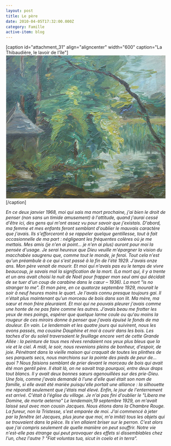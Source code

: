 ```yaml
---
layout: post
title: Le père
date: 2010-04-05T17:32:00.000Z
category: Famille
active-item: blog
---
```


[caption id="attachment_31" align="aligncenter" width="600" caption="La Thibaudière, le lavoir de l&#39;île"]<a href="/photos/wordpress/LaThibaudiere1.jpg"><img class="size-full wp-image-31" title="LaThibaudiere" src="/photos/wordpress/LaThibaudiere1.jpg" alt="" width="600" height="453" /></a>[/caption]

<em>En ce deux janvier 1968, moi qui sais ma mort prochaine, j'ai bien le droit de penser (non sans un timide amusement) à l'attitude, quand j'aurai cessé d'être ici, des gens qui m'ont assez vu pour savoir que j'existais.
D'abord, ma femme et mes enfants feront semblant d'oublier le mauvais caractère que j'avais. Ils s'efforceront à se rappeler quelque gentillesse, tout à fait occasionnelle de ma part : négligeant les fréquentes colères où je me mettais. Mes amis (je n'en ai point… je n'en ai plus) auront pour moi la pensée d'usage.
Je serai heureux que Dieu veuille m'épargner la vision du macchabée saugrenu que, comme tout le monde, je ferai.
Tout cela n'est qu'un préambule à ce qui s'est passé à la fin de l'été 1929. J'avais onze ans. Mon père venait de mourir. Et moi qui n'avais pas eu le temps de vivre beaucoup, je savais mal la signification de la mort. (La mort qui, il y a trente et un ans avait choisi la nuit de Noël pour frapper mon seul ami qui décidait de se tuer d'un coup de carabine dans le cœur – 1936). La mort "is no stranger to me".
Et mon père, en ce quatorze septembre 1929, mourait le soir à neuf heures moins le quart. Je l'avais connu presque toujours gai. Il n'était plus maintenant qu'un morceau de bois dans son lit.
Ma mère, ma sœur et mon frère pleuraient. Et moi qui ne pouvais pleurer j'avais comme une honte de ne pas faire comme les autres. J'avais beau me frotter les yeux de mes poings, espérer que quelque larme coule ou qu'au moins la rougeur de ces miroirs donne à penser que j'avais épuisé le fonds de ma douleur. En vain.
Le lendemain et les quatre jours qui suivirent, nous les avons passés, ma cousine Dauphine et moi à courir dans les bois. Les taches d'or du soleil traversaient le feuillage encore vert de cette Grande Allée : la peinture de tous mes rêves rendaient nos yeux plus bleus que la vie et le ciel. A midi, le soir, nous revenions pleins de bonheur, d'espoir, de joie. Pénétrant dans la vieille maison qui craquait de toutes les plinthes de ses parquets secs, nous marchions sur la pointe des pieds de peur de… quoi ? Nous faisions semblant de prier devant le morceau de bois qui avait été mon gentil père. Il était là, on ne savait trop pourquoi, entre deux draps tout blancs.
Il y avait deux bonnes sœurs agenouillées sur des prie-Dieu. Une fois, comme j'avais demandé à l'une d'elle quel était son nom de famille, si elle avait été mariée puisqu'elle portait une alliance : la silhouette me répondit seulement que j'étais mal élevé.
Enfin, le jour de l'enterrement est arrivé. C'était à l'église du village. Je n'ai pas fini d'oublier le "Libera me Domine, de morte aeterna"
Le lendemain,19 septembre 1929, on m'avait laissé seul avec mon cousin Jacques. Nous étions dans la Chambre Rouge. La fureur, non la Tristesse, s'est emparée de moi. J'ai commencé à jeter par la fenêtre (et Jacques, plus jeune que moi, m'a imité) tous les objets qui se trouvaient dans la pièce. Ils s'en allaient briser sur le perron.
C'est alors que j'ai compris seulement de quelle manière on peut souffrir.
Notre vie n'est-elle pas étrange qui peut provoquer des effets si dissemblables chez l'un, chez l'autre ? "Fiat voluntas tua, sicut in coelo et in terra".</em>

<em> </em>
